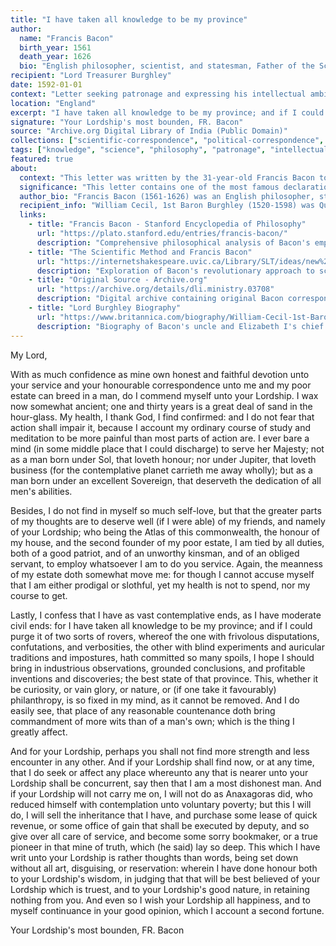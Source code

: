 ```yaml
---
title: "I have taken all knowledge to be my province"
author:
  name: "Francis Bacon"
  birth_year: 1561
  death_year: 1626
  bio: "English philosopher, scientist, and statesman, Father of the Scientific Method"
recipient: "Lord Treasurer Burghley"
date: 1592-01-01
context: "Letter seeking patronage and expressing his intellectual ambitions"
location: "England"
excerpt: "I have taken all knowledge to be my province; and if I could purge it of two sorts of rovers... I hope I should bring in industrious observations, grounded conclusions, and profitable inventions and discoveries"
signature: "Your Lordship's most bounden, FR. Bacon"
source: "Archive.org Digital Library of India (Public Domain)"
collections: ["scientific-correspondence", "political-correspondence", "intellectual-awakening"]
tags: ["knowledge", "science", "philosophy", "patronage", "intellectual-ambition", "scientific-method"]
featured: true
about:
  context: "This letter was written by the 31-year-old Francis Bacon to his uncle, Lord Burghley (William Cecil), Queen Elizabeth I's chief minister. Bacon was seeking patronage and governmental position while articulating his grand intellectual vision that would later define the Scientific Revolution."
  significance: "This letter contains one of the most famous declarations in the history of science and philosophy: 'I have taken all knowledge to be my province.' It reveals Bacon's revolutionary vision to systematically reform human knowledge through empirical observation and inductive reasoning, laying the groundwork for modern scientific methodology."
  author_bio: "Francis Bacon (1561-1626) was an English philosopher, statesman, scientist, and author who served as Attorney General and Lord Chancellor of England. He is best known for developing the scientific method and for his influential works including 'The Advancement of Learning' and 'Novum Organum.' He is often called the 'Father of Empiricism' and played a key role in the Scientific Revolution."
  recipient_info: "William Cecil, 1st Baron Burghley (1520-1598) was Queen Elizabeth I's chief advisor and Lord High Treasurer for most of her reign. He was one of the most powerful men in England and Bacon's uncle. Cecil was known for his political acumen and played a crucial role in establishing England as a major European power."
  links:
    - title: "Francis Bacon - Stanford Encyclopedia of Philosophy"
      url: "https://plato.stanford.edu/entries/francis-bacon/"
      description: "Comprehensive philosophical analysis of Bacon's empiricism and scientific method"
    - title: "The Scientific Method and Francis Bacon"
      url: "https://internetshakespeare.uvic.ca/Library/SLT/ideas/new%20knowledge/bacon.html"
      description: "Exploration of Bacon's revolutionary approach to scientific inquiry"
    - title: "Original Source - Archive.org"
      url: "https://archive.org/details/dli.ministry.03708"
      description: "Digital archive containing original Bacon correspondence"
    - title: "Lord Burghley Biography"
      url: "https://www.britannica.com/biography/William-Cecil-1st-Baron-Burghley"
      description: "Biography of Bacon's uncle and Elizabeth I's chief minister"
---
```


My Lord,

With as much confidence as mine own honest and faithful devotion unto your service and your honourable correspondence unto me and my poor estate can breed in a man, do I commend myself unto your Lordship. I wax now somewhat ancient; one and thirty years is a great deal of sand in the hour-glass. My health, I thank God, I find confirmed: and I do not fear that action shall impair it, because I account my ordinary course of study and meditation to be more painful than most parts of action are. I ever bare a mind (in some middle place that I could discharge) to serve her Majesty; not as a man born under Sol, that loveth honour; nor under Jupiter, that loveth business (for the contemplative planet carrieth me away wholly); but as a man born under an excellent Sovereign, that deserveth the dedication of all men's abilities.

Besides, I do not find in myself so much self-love, but that the greater parts of my thoughts are to deserve well (if I were able) of my friends, and namely of your Lordship; who being the Atlas of this commonwealth, the honour of my house, and the second founder of my poor estate, I am tied by all duties, both of a good patriot, and of an unworthy kinsman, and of an obliged servant, to employ whatsoever I am to do you service. Again, the meanness of my estate doth somewhat move me: for though I cannot accuse myself that I am either prodigal or slothful, yet my health is not to spend, nor my course to get.

Lastly, I confess that I have as vast contemplative ends, as I have moderate civil ends: for I have taken all knowledge to be my province; and if I could purge it of two sorts of rovers, whereof the one with frivolous disputations, confutations, and verbosities, the other with blind experiments and auricular traditions and impostures, hath committed so many spoils, I hope I should bring in industrious observations, grounded conclusions, and profitable inventions and discoveries; the best state of that province. This, whether it be curiosity, or vain glory, or nature, or (if one take it favourably) philanthropy, is so fixed in my mind, as it cannot be removed. And I do easily see, that place of any reasonable countenance doth bring commandment of more wits than of a man's own; which is the thing I greatly affect.

And for your Lordship, perhaps you shall not find more strength and less encounter in any other. And if your Lordship shall find now, or at any time, that I do seek or affect any place whereunto any that is nearer unto your Lordship shall be concurrent, say then that I am a most dishonest man. And if your Lordship will not carry me on, I will not do as Anaxagoras did, who reduced himself with contemplation unto voluntary poverty; but this I will do, I will sell the inheritance that I have, and purchase some lease of quick revenue, or some office of gain that shall be executed by deputy, and so give over all care of service, and become some sorry bookmaker, or a true pioneer in that mine of truth, which (he said) lay so deep. This which I have writ unto your Lordship is rather thoughts than words, being set down without all art, disguising, or reservation: wherein I have done honour both to your Lordship's wisdom, in judging that that will be best believed of your Lordship which is truest, and to your Lordship's good nature, in retaining nothing from you. And even so I wish your Lordship all happiness, and to myself continuance in your good opinion, which I account a second fortune.

Your Lordship's most bounden,
FR. Bacon